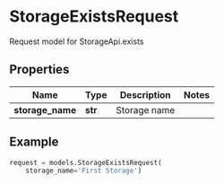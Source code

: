 # StorageExistsRequest

Request model for StorageApi.exists

## Properties

Name | Type | Description | Notes
---- | ---- | ----------- | -----
**storage_name** |**str** |Storage name |

## Example
```python
request = models.StorageExistsRequest(
    storage_name='First Storage')
```
